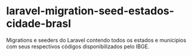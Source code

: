 # laravel-migration-seed-estados-cidade-brasl
Migrations e seeders do Laravel contendo todos os estados e munícipios com seus respectivos códigos disponibilizados pelo IBGE.
